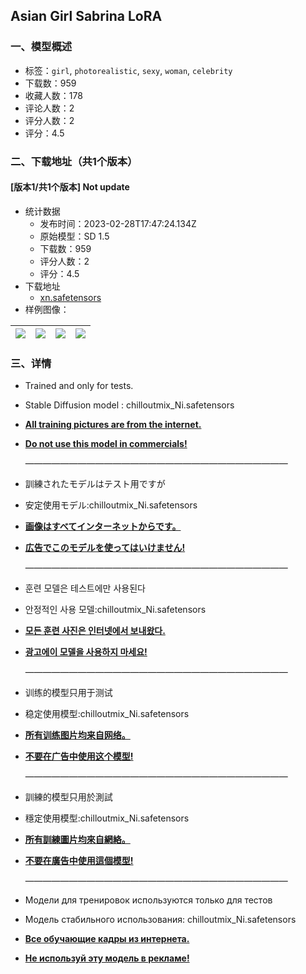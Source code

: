 ## Asian Girl Sabrina LoRA
### 一、模型概述

- 标签：`girl`, `photorealistic`, `sexy`, `woman`, `celebrity`
- 下载数：959
- 收藏人数：178
- 评论人数：2
- 评分人数：2
- 评分：4.5

### 二、下载地址（共1个版本）

#### [版本1/共1个版本] Not update

- 统计数据
  - 发布时间：2023-02-28T17:47:24.134Z
  - 原始模型：SD 1.5
  - 下载数：959
  - 评分人数：2
  - 评分：4.5
- 下载地址
  - [xn.safetensors](https://civitai.com/api/download/models/16771)
- 样例图像：

| <img src="https://image.civitai.com/xG1nkqKTMzGDvpLrqFT7WA/59b70312-a258-47ff-4714-912c1ea72800/width=450/169402.jpeg" /> | <img src="https://image.civitai.com/xG1nkqKTMzGDvpLrqFT7WA/3b5b2e70-237a-4201-a0b8-6eaa5e02e700/width=450/169412.jpeg" /> | <img src="https://image.civitai.com/xG1nkqKTMzGDvpLrqFT7WA/5706cb2b-a6b0-45d9-233f-151c4ad5a400/width=450/169411.jpeg" /> | <img src="https://image.civitai.com/xG1nkqKTMzGDvpLrqFT7WA/519bd0e0-465c-4dbb-f93a-66d0181f5000/width=450/169410.jpeg" /> |
| ---- | ---- | ---- | ---- |


### 三、详情
<ul><li><p>Trained and only for tests.</p></li><li><p>Stable Diffusion model : chilloutmix_Ni.safetensors</p></li><li><p><strong><u>All training pictures are from the internet.</u></strong></p></li><li><p><strong><u>Do not use this model in commercials!</u></strong></p><p>——————————————————————————————</p></li><li><p>訓練されたモデルはテスト用ですが</p></li><li><p>安定使用モデル:chilloutmix_Ni.safetensors</p></li><li><p><strong><u>画像はすべてインターネットからです。</u></strong></p></li><li><p><strong><u>広告でこのモデルを使ってはいけません!</u></strong></p><p>——————————————————————————————</p></li><li><p>훈련 모델은 테스트에만 사용된다</p></li><li><p>안정적인 사용 모델:chilloutmix_Ni.safetensors</p></li><li><p><strong><u>모든 훈련 사진은 인터넷에서 보내왔다.</u></strong></p></li><li><p><strong><u>광고에이 모델을 사용하지 마세요!</u></strong></p><p>——————————————————————————————</p></li><li><p>训练的模型只用于测试</p></li><li><p>稳定使用模型:chilloutmix_Ni.safetensors</p></li><li><p><strong><u>所有训练图片均来自网络。</u></strong></p></li><li><p><strong><u>不要在广告中使用这个模型!</u></strong></p><p>——————————————————————————————</p></li><li><p>訓練的模型只用於測試</p></li><li><p>穩定使用模型:chilloutmix_Ni.safetensors</p></li><li><p><strong><u>所有訓練圖片均來自網絡。</u></strong></p></li><li><p><strong><u>不要在廣告中使用這個模型!</u></strong></p><p>——————————————————————————————</p></li><li><p>Модели для тренировок используются только для тестов</p></li><li><p>Модель стабильного использования: chilloutmix_Ni.safetensors</p></li><li><p><strong><u>Все обучающие кадры из интернета.</u></strong></p></li><li><p><strong><u>Не используй эту модель в рекламе!</u></strong></p></li></ul>
